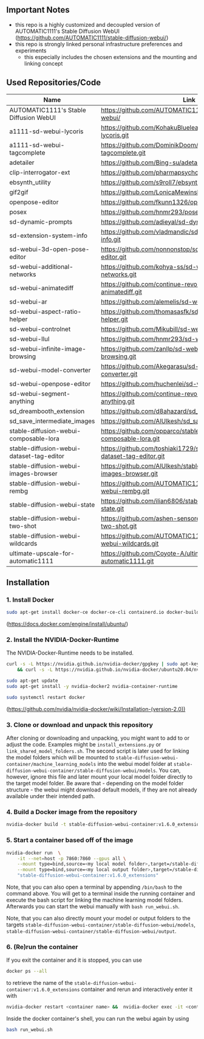 ## Important Notes
- this repo is a highly customized and decoupled version of AUTOMATIC1111's Stable Diffusion WebUI (https://github.com/AUTOMATIC1111/stable-diffusion-webui/) 
- this repo is strongly linked personal infrastructure preferences and experiments
    - this especially includes the chosen extensions and the mounting and linking concept

## Used Repositories/Code
| Name         | Link     | commit |
|--------------|-----------|------------|
| AUTOMATIC1111's Stable Diffusion WebUI |  https://github.com/AUTOMATIC1111/stable-diffusion-webui/    |   68f336b     |
| a1111-sd-webui-lycoris | https://github.com/KohakuBlueleaf/a1111-sd-webui-lycoris.git  | df9c0093 |
| a1111-sd-webui-tagcomplete | https://github.com/DominikDoom/a1111-sd-webui-tagcomplete.git  | a7233a59 |
| adetailer | https://github.com/Bing-su/adetailer.git  | 887155c8 |
| clip-interrogator-ext | https://github.com/pharmapsychotic/clip-interrogator-ext.git  | 0f1a4591 |
| ebsynth_utility | https://github.com/s9roll7/ebsynth_utility.git  | 8ff9fbf2 |
| gif2gif | https://github.com/LonicaMewinsky/gif2gif.git  | 5121851e |
| openpose-editor | https://github.com/fkunn1326/openpose-editor.git  | c9357715 |
| posex | https://github.com/hnmr293/posex.git  | 292f92d5 |
| sd-dynamic-prompts | https://github.com/adieyal/sd-dynamic-prompts.git  | 39c06b30 |
| sd-extension-system-info | https://github.com/vladmandic/sd-extension-system-info.git  | 1841cf76 |
| sd-webui-3d-open-pose-editor | https://github.com/nonnonstop/sd-webui-3d-open-pose-editor.git  | f2d5aac5 |
| sd-webui-additional-networks | https://github.com/kohya-ss/sd-webui-additional-networks.git  | e9f3d622 |
| sd-webui-animatediff | https://github.com/continue-revolution/sd-webui-animatediff.git  | 4a5461ee |
| sd-webui-ar | https://github.com/alemelis/sd-webui-ar.git  | 3973c86a |
| sd-webui-aspect-ratio-helper | https://github.com/thomasasfk/sd-webui-aspect-ratio-helper.git  | 99fcf9b0 |
| sd-webui-controlnet | https://github.com/Mikubill/sd-webui-controlnet.git  | f2aafcf2 |
| sd-webui-llul | https://github.com/hnmr293/sd-webui-llul.git  | aa47b3ee |
| sd-webui-infinite-image-browsing | https://github.com/zanllp/sd-webui-infinite-image-browsing.git  | 93192ee1 |
| sd-webui-model-converter | https://github.com/Akegarasu/sd-webui-model-converter.git  | b1f10148 |
| sd-webui-openpose-editor | https://github.com/huchenlei/sd-webui-openpose-editor.git  | be6f54fa |
| sd-webui-segment-anything | https://github.com/continue-revolution/sd-webui-segment-anything.git  | d80220ec |
| sd_dreambooth_extension | https://github.com/d8ahazard/sd_dreambooth_extension.git  | 1a1d1621 |
| sd_save_intermediate_images | https://github.com/AlUlkesh/sd_save_intermediate_images.git  | 24c3ce20 |
| stable-diffusion-webui-composable-lora | https://github.com/opparco/stable-diffusion-webui-composable-lora.git  | a03d40eb |
| stable-diffusion-webui-dataset-tag-editor | https://github.com/toshiaki1729/stable-diffusion-webui-dataset-tag-editor.git  | 7a2f4c53 |
| stable-diffusion-webui-images-browser | https://github.com/AlUlkesh/stable-diffusion-webui-images-browser.git  | a3aeb93f |
| stable-diffusion-webui-rembg | https://github.com/AUTOMATIC1111/stable-diffusion-webui-rembg.git  | 3d9eedbb |
| stable-diffusion-webui-state | https://github.com/ilian6806/stable-diffusion-webui-state.git  | f2bb3809 |
| stable-diffusion-webui-two-shot | https://github.com/ashen-sensored/stable-diffusion-webui-two-shot.git  | 6b55dd52 |
| stable-diffusion-webui-wildcards | https://github.com/AUTOMATIC1111/stable-diffusion-webui-wildcards.git  | c7d49e18 |
| ultimate-upscale-for-automatic1111 | https://github.com/Coyote-A/ultimate-upscale-for-automatic1111.git  | 728ffcec |


## Installation
### 1. Install Docker

```sh
sudo apt-get install docker-ce docker-ce-cli containerd.io docker-buildx-plugin docker-compose-plugin
```
(https://docs.docker.com/engine/install/ubuntu/)

### 2. Install the NVIDIA-Docker-Runtime
The NVIDIA-Docker-Runtime needs to be installed.
```sh
curl -s -L https://nvidia.github.io/nvidia-docker/gpgkey | sudo apt-key add - \
    && curl -s -L https://nvidia.github.io/nvidia-docker/ubuntu20.04/nvidia-docker.list | sudo tee /etc/apt/sources.list.d/nvidia-docker.list

sudo apt-get update
sudo apt-get install -y nvidia-docker2 nvidia-container-runtime

sudo systemctl restart docker
```
(https://github.com/nvidia/nvidia-docker/wiki/Installation-(version-2.0))

### 3. Clone or download and unpack this repository

After cloning or downloading and unpacking, you might want to add to or adjust the code. Examples might be `install_extensions.py` or `link_shared_model_folders.sh`.
The second script is later used for linking the model folders which will be mounted to `stable-diffusion-webui-container/machine_learning_models` into the webui model folder at `stable-diffusion-webui-container/stable-diffusion-webui/models`. You can, however, ignore this file and later mount your local model folder directly to the target model folder. Be aware that - depending on the model folder structure - the webui might download default models, if they are not already available under their intended path.

### 4. Build a Docker image from the repository
```sh
nvidia-docker build -t stable-diffusion-webui-container:v1.6.0_extensions <path to repo folder>
```
### 5. Start a container based off of the image
```sh
nvidia-docker run  \
    -it --net=host -p 7860:7860 --gpus all \
    --mount type=bind,source=<my local model folder>,target=/stable-diffusion-webui-container/machine_learning_models \
    --mount type=bind,source=<my local output folder>,target=/stable-diffusion-webui-container/stable_diffusion_output \
    "stable-diffusion-webui-container:v1.6.0_extensions"
```

Note, that you can also open a terminal by appending `/bin/bash` to the command above. You will get to a terminal inside the running container and execute the bash script for linking the machine learning model folders. Afterwards you can start the webui manually with `bash run_webui.sh`.

Note, that you can also directly mount your model or output folders to the targets `stable-diffusion-webui-container/stable-diffusion-webui/models`, `stable-diffusion-webui-container/stable-diffusion-webui/output`.

### 6. (Re)run the container
If you exit the container and it is stopped, you can use 
```sh
docker ps --all
```
to retrieve the name of the `stable-diffusion-webui-container:v1.6.0_extensions` container and rerun and interactively enter it with
```sh
nvidia-docker restart <container name> &&  nvidia-docker exec -it <container name> /bin/bash
```
Inside the docker container's shell, you can run the webui again by using 
```sh
bash run_webui.sh
```

